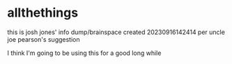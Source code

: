 # allthethings
this is josh jones' info dump/brainspace
created 20230916142414 per uncle joe pearson's suggestion

I think I'm going to be using this for a good long while
